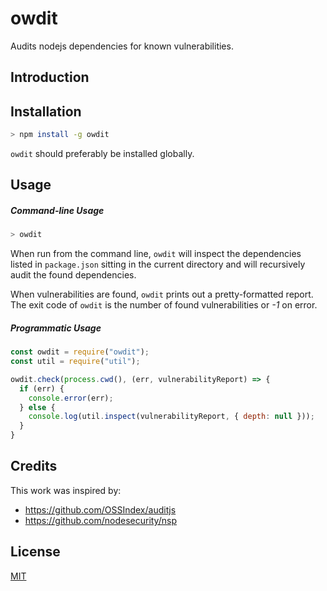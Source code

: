 # owdit

Audits nodejs dependencies for known vulnerabilities.

## Introduction

## Installation
```bash
> npm install -g owdit
```
`owdit` should preferably be installed globally.

## Usage
##### Command-line Usage
```bash
> owdit
```
When run from the command line, `owdit` will inspect the dependencies listed in `package.json` sitting in the current directory and will recursively audit the found dependencies.

When vulnerabilities are found, `owdit` prints out a pretty-formatted report.  
The exit code of `owdit` is the number of found vulnerabilities or _-1_ on error.

##### Programmatic Usage
```javascript
const owdit = require("owdit");
const util = require("util");

owdit.check(process.cwd(), (err, vulnerabilityReport) => {
  if (err) {
    console.error(err);
  } else {
    console.log(util.inspect(vulnerabilityReport, { depth: null }));
  }
}
```

## Credits
This work was inspired by:
* https://github.com/OSSIndex/auditjs
* https://github.com/nodesecurity/nsp

## License
[MIT](LICENSE)
